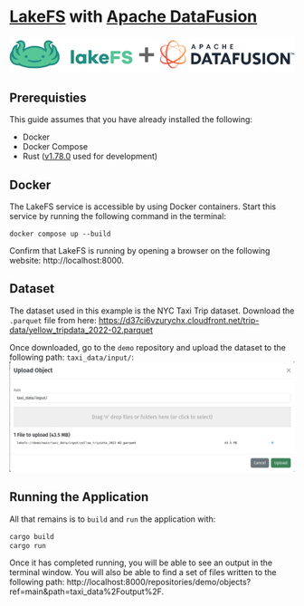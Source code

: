 # [LakeFS](https://lakefs.io) with [Apache DataFusion](https://datafusion.apache.org)

![](asset/logo.png)

## Prerequisties

This guide assumes that you have already installed the following:

- Docker
- Docker Compose
- Rust ([v1.78.0](https://blog.rust-lang.org/2024/05/02/Rust-1.78.0.html) used for development)

## Docker

The LakeFS service is accessible by using Docker containers. Start this service by running the following command in the terminal:

```shell
docker compose up --build
```

Confirm that LakeFS is running by opening a browser on the following website: http://localhost:8000.

## Dataset

The dataset used in this example is the NYC Taxi Trip dataset. Download the `.parquet` file from here: https://d37ci6vzurychx.cloudfront.net/trip-data/yellow_tripdata_2022-02.parquet

Once downloaded, go to the `demo` repository and upload the dataset to the following path: `taxi_data/input/`:
![](asset/upload_taxi.png)

## Running the Application

All that remains is to `build` and `run` the application with:

```shell
cargo build
cargo run
```

Once it has completed running, you will be able to see an output in the terminal window. You will also be able to find a set of files written to the following path: http://localhost:8000/repositories/demo/objects?ref=main&path=taxi_data%2Foutput%2F.
